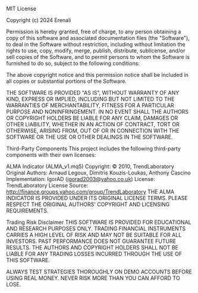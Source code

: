 MIT License

Copyright (c) 2024 Erenali

Permission is hereby granted, free of charge, to any person obtaining a copy
of this software and associated documentation files (the "Software"), to deal
in the Software without restriction, including without limitation the rights
to use, copy, modify, merge, publish, distribute, sublicense, and/or sell
copies of the Software, and to permit persons to whom the Software is
furnished to do so, subject to the following conditions:

The above copyright notice and this permission notice shall be included in all
copies or substantial portions of the Software.

THE SOFTWARE IS PROVIDED "AS IS", WITHOUT WARRANTY OF ANY KIND, EXPRESS OR
IMPLIED, INCLUDING BUT NOT LIMITED TO THE WARRANTIES OF MERCHANTABILITY,
FITNESS FOR A PARTICULAR PURPOSE AND NONINFRINGEMENT. IN NO EVENT SHALL THE
AUTHORS OR COPYRIGHT HOLDERS BE LIABLE FOR ANY CLAIM, DAMAGES OR OTHER
LIABILITY, WHETHER IN AN ACTION OF CONTRACT, TORT OR OTHERWISE, ARISING FROM,
OUT OF OR IN CONNECTION WITH THE SOFTWARE OR THE USE OR OTHER DEALINGS IN THE
SOFTWARE.

Third-Party Components
This project includes the following third-party components with their own licenses:

ALMA Indicator (ALMA_v1.mq5)
Copyright: © 2010, TrendLaboratory
Original Authors: Arnaud Legoux, Dimitris Kouzis-Loukas, Anthony Cascino
Implementation: IgorAD (igorad2003@yahoo.co.uk)
License: TrendLaboratory License
Source: http://finance.groups.yahoo.com/group/TrendLaboratory
THE ALMA INDICATOR IS PROVIDED UNDER ITS ORIGINAL LICENSE TERMS. PLEASE RESPECT
THE ORIGINAL AUTHORS' COPYRIGHT AND LICENSING REQUIREMENTS.

Trading Risk Disclaimer
THIS SOFTWARE IS PROVIDED FOR EDUCATIONAL AND RESEARCH PURPOSES ONLY. TRADING
FINANCIAL INSTRUMENTS CARRIES A HIGH LEVEL OF RISK AND MAY NOT BE SUITABLE FOR
ALL INVESTORS. PAST PERFORMANCE DOES NOT GUARANTEE FUTURE RESULTS. THE AUTHORS
AND COPYRIGHT HOLDERS SHALL NOT BE LIABLE FOR ANY TRADING LOSSES INCURRED
THROUGH THE USE OF THIS SOFTWARE.

ALWAYS TEST STRATEGIES THOROUGHLY ON DEMO ACCOUNTS BEFORE USING REAL MONEY.
NEVER RISK MORE THAN YOU CAN AFFORD TO LOSE.

